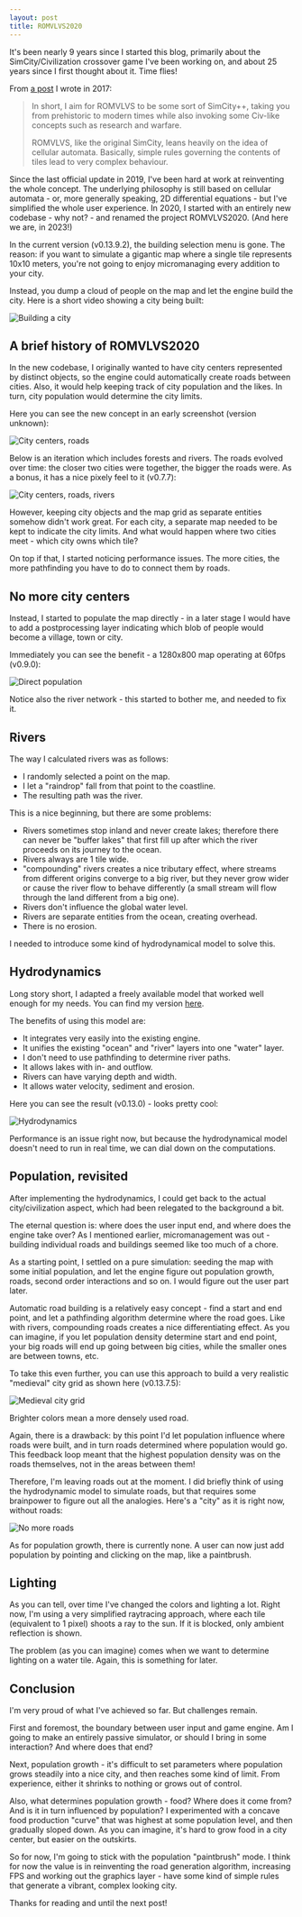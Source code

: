 ```yaml
---
layout: post
title: ROMVLVS2020
---
```


It's been nearly 9 years since I started this blog, 
primarily about the SimCity/Civilization crossover game
I've been working on, and about 25 years since I first
thought about it. Time flies!

From [a post](https://keepitwiel.github.io/2017/07/30/ROMVLVS_engine_philosophy.html) I wrote in 2017:
> In short, I aim for ROMVLVS to be some sort of SimCity++, taking you from 
prehistoric to modern times while also invoking some Civ-like concepts 
such as research and warfare.
>
> ROMVLVS, like the original SimCity, leans heavily on the idea of cellular 
automata. Basically, simple rules governing the contents of tiles lead to 
very complex behaviour. 

Since the last official update in 2019, I've been hard
at work at reinventing the whole concept. The underlying 
philosophy is still based on cellular automata - or, more 
generally speaking, 2D differential equations - but I've simplified
the whole user experience. In 2020, I started with an entirely
new codebase - why not? - and renamed the project ROMVLVS2020.
(And here we are, in 2023!)

In the current version (v0.13.9.2), the building 
selection menu is gone. The reason: if you want to simulate a 
gigantic map where a single tile represents 10x10 meters, you're 
not going to enjoy micromanaging every addition to your city.

Instead, you dump a cloud of people on the map and let the engine
build the city. Here is a short video showing a city being built:

![Building a city](/romvlvs/images/2023-03-17-building-city.gif)

## A brief history of ROMVLVS2020

In the new codebase, I originally wanted to have city centers 
represented by distinct objects, so the engine could 
automatically create roads between cities. Also, it would 
help keeping track of city population and the likes. In turn,
city population would determine the city limits.

Here you can see the new concept in an early screenshot (version unknown):

![City centers, roads](/romvlvs/images/2023-03-17-city-centers.png)

Below is an iteration which includes forests and rivers.
The roads evolved over time: the closer two cities were
together, the bigger the roads were. As a bonus, 
it has a nice pixely feel to it (v0.7.7):

![City centers, roads, rivers](/romvlvs/images/2023-03-17-city-centers-2.png)

However, keeping city objects and the map grid as separate 
entities somehow didn't work great. For each city, a separate
map needed to be kept to indicate the city limits. And what
would happen where two cities meet - which city owns which tile?

On top if that, I started noticing performance issues. The more cities,
the more pathfinding you have to do to connect them by roads.

## No more city centers
Instead, I started to populate the map directly - in a later
stage I would have to add a postprocessing layer indicating
which blob of people would become a village, town or city.

Immediately you can see the benefit - a 1280x800 map operating at 60fps (v0.9.0):

![Direct population](/romvlvs/images/2023-03-17-direct-population.png)

Notice also the river network - this started to bother me, and needed to fix it.

## Rivers

The way I calculated rivers was as follows:
- I randomly selected a point on the map.
- I let a "raindrop" fall from that point to the 
coastline.
- The resulting path was the river.

This is a nice beginning, but there are some problems:
- Rivers sometimes stop inland and never create lakes; therefore
  there can never be "buffer lakes" that first fill up
  after which the river proceeds on its journey to the ocean.
- Rivers always are 1 tile wide.
- "compounding" rivers creates a nice tributary effect, where 
  streams from different origins converge to a big river, but
  they never grow wider or cause the river flow to behave
  differently (a small stream will flow through the land different
  from a big one).
- Rivers don't influence the global water level.
- Rivers are separate entities from the ocean, creating overhead.
- There is no erosion.

I needed to introduce some kind of hydrodynamical model to solve this.

## Hydrodynamics

Long story short, I adapted a freely available model that worked well
enough for my needs. You can find my version [here](https://github.com/keepitwiel/hydraulic-erosion-simulator).

The benefits of using this model are:

- It integrates very easily into the existing engine.
- It unifies the existing "ocean" and "river" layers into one "water" layer.
- I don't need to use pathfinding to determine river paths.
- It allows lakes with in- and outflow.
- Rivers can have varying depth and width.
- It allows water velocity, sediment and erosion.

Here you can see the result (v0.13.0) - looks pretty cool:

![Hydrodynamics](/romvlvs/images/2023-03-17-hydrodynamics.png)

Performance is an issue right now, but because the 
hydrodynamical model doesn't need to run in real time, 
we can dial down on the computations.

## Population, revisited

After implementing the hydrodynamics, I could get back to 
the actual city/civilization aspect, which had been relegated 
to the background a bit.

The eternal question is: where does the user input end,
and where does the engine take over? As I mentioned earlier,
micromanagement was out - building individual roads and
buildings seemed like too much of a chore. 

As a starting point, I settled on a pure simulation:
seeding the map with some initial population, and let the
engine figure out population growth, roads, second order
interactions and so on. I would figure out the user part
later.

Automatic road building is a relatively easy concept - 
find a start and end point, and let a pathfinding algorithm
determine where the road goes. Like with rivers, 
compounding roads creates a nice differentiating effect.
As you can imagine, if you let population density determine
start and end point, your big roads will end up going
between big cities, while the smaller ones are between towns,
etc.

To take this even further, you can use this approach to 
build a very realistic "medieval" city grid as shown here (v0.13.7.5):

![Medieval city grid](/romvlvs/images/2023-03-17-city-roads.png)

Brighter colors mean a more densely used road.

Again, there is a drawback: by this point I'd let 
population influence where roads were built, and in 
turn roads determined where population 
would go. This feedback loop meant that the highest
population density was on the roads themselves,
not in the areas between them!

Therefore, I'm leaving roads out at the moment. I
did briefly think of using the hydrodynamic model to
simulate roads, but that requires some brainpower
to figure out all the analogies. Here's a "city" as
it is right now, without roads:

![No more roads](/romvlvs/images/2023-03-17-no-roads.png)

As for population growth, there is currently none.
A user can now just add population by pointing and
clicking on the map, like a paintbrush.

## Lighting

As you can tell, over time I've changed the colors 
and lighting a lot. Right now, I'm using a very simplified
raytracing approach, where each tile (equivalent to 1 pixel)
shoots a ray to the sun. If it is blocked, only ambient
reflection is shown.

The problem (as you can imagine) comes when we want to determine
 lighting on a water tile. Again, this is something for later.

## Conclusion

I'm very proud of what I've achieved so far. But challenges 
remain.

First and foremost, the boundary between user input and game engine.
Am I going to make an entirely passive simulator, or should I
bring in some interaction? And where does that end?

Next, population growth - it's difficult to set parameters where
population grows steadily into a nice city, and then reaches some
kind of limit. From experience, either it shrinks to nothing or
grows out of control.

Also, what determines population growth - food? Where does it 
come from? And is it in turn influenced by population? I 
experimented with a concave food production "curve" that 
was highest at some population level, and then gradually sloped
down. As you can imagine, it's hard to grow food in a city
center, but easier on the outskirts.

So for now, I'm going to stick with the population 
"paintbrush" mode. I think for now the value is in reinventing
the road generation algorithm, increasing FPS and working out
the graphics layer - have some kind of simple rules that
generate a vibrant, complex looking city.

Thanks for reading and until the next post!